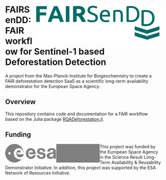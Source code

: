 # <img src='assets/logo-fairsendd.png' align="right" height="120px" /> FAIRSenDD: FAIR workflow for Sentinel-1 based Deforestation Detection

A project from the Max-Planck-Institute for Biogeochemistry to create a FAIR deforestation detection SaaS as a scientific long-term availability demonstrator for the European Space Agency.

## Overview

This repository contains code and documentation for a FAIR workflow based on the Julia package [RQADeforestation.jl](https://github.com/EarthyScience/RQADeforestation.jl).

## Funding

<img src="https://raw.githubusercontent.com/EarthyScience/FAIRSenDD/refs/heads/main/assets/ESA_logo.svg" align="left" height="60"/>
<img src="https://raw.githubusercontent.com/EarthyScience/FAIRSenDD/refs/heads/main/assets/ESA_NoR_logo.svg" align="left" height="60" style="filter: contrast(0);"/>

This project was funded by the European Space Agency in the Science Result Long-Term Availability & Reusability Demonstrator Initiative.
In addition, this project was supported by the ESA Network of Resources Initiative.
